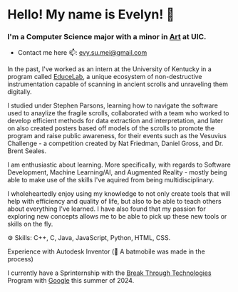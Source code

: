 # Hello! My name is Evelyn! 👋

### I'm a Computer Science major with a minor in [Art](https://sites.google.com/view/evelynsjohnson/about-me?authuser=0) at UIC.

- Contact me here 📫: evy.su.mei@gmail.com

In the past, I've worked as an intern at the University of Kentucky in a program called [EduceLab](https://educelab.engr.uky.edu), a unique ecosystem of non-destructive instrumentation capable of scanning in ancient scrolls and unraveling them digitally.

I studied under Stephen Parsons, learning how to navigate the software used to anaylize the fragile scrolls, collaborated with a team who worked to develop efficient methods for data extraction and interpretation, and later on also created posters based off models of the scrolls to promote the program and raise public awareness, for their events such as the Vesuvius Challenge - a competition created by Nat Friedman, Daniel Gross, and Dr. Brent Seales.

I am enthusiastic about learning. More specifically, with regards to Software Development, Machine Learning/AI, and Augmented Reality - mostly being able to make use of the skills I've aquired from being multidisciplinary.

I wholeheartedly enjoy using my knowledge to not only create tools that will help with efficiency and quality of life, but also to be able to teach others about everything I've learned. I have also found that my passion for exploring new concepts allows me to be able to pick up these new tools or skills on the fly.

⚙️ Skills: C++, C, Java, JavaScript, Python, HTML, CSS.

Experience with Autodesk Inventor (🦇 A batmobile was made in the process)

I currently have a Sprinternship with the [Break Through Technologies](https://chicago.breakthroughtech.org) Program with [Google](https://www.google.com) this summer of 2024.
